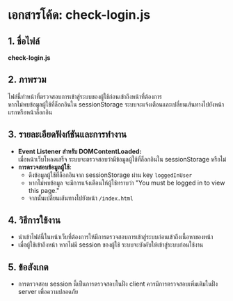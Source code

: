 # เอกสารโค้ด: check-login.js

## 1. ชื่อไฟล์
**check-login.js**

## 2. ภาพรวม
ไฟล์นี้ทำหน้าที่ตรวจสอบการเข้าสู่ระบบของผู้ใช้ก่อนเข้าถึงหน้าที่ต้องการ  
หากไม่พบข้อมูลผู้ใช้ที่ล็อกอินใน sessionStorage ระบบจะแจ้งเตือนและเปลี่ยนเส้นทางไปยังหน้าแรกหรือหน้าล็อกอิน

## 3. รายละเอียดฟังก์ชันและการทำงาน
- **Event Listener สำหรับ DOMContentLoaded:**  
  เมื่อหน้าเว็บโหลดเสร็จ ระบบจะตรวจสอบว่ามีข้อมูลผู้ใช้ที่ล็อกอินใน sessionStorage หรือไม่
- **การตรวจสอบข้อมูลผู้ใช้:**  
  - ดึงข้อมูลผู้ใช้ที่ล็อกอินจาก sessionStorage ผ่าน key `loggedInUser`
  - หากไม่พบข้อมูล จะมีการแจ้งเตือนให้ผู้ใช้ทราบว่า "You must be logged in to view this page."  
  - จากนั้นเปลี่ยนเส้นทางไปยังหน้า `/index.html`

## 4. วิธีการใช้งาน
- นำเข้าไฟล์นี้ในหน้าเว็บที่ต้องการให้มีการตรวจสอบการเข้าสู่ระบบก่อนเข้าถึงเนื้อหาของหน้า
- เมื่อผู้ใช้เข้าถึงหน้า หากไม่มี session ของผู้ใช้ ระบบจะบังคับให้เข้าสู่ระบบก่อนใช้งาน

## 5. ข้อสังเกต
- การตรวจสอบ session นี้เป็นการตรวจสอบในฝั่ง client ควรมีการตรวจสอบเพิ่มเติมในฝั่ง server เพื่อความปลอดภัย
